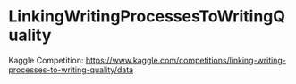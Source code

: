 # LinkingWritingProcessesToWritingQuality

Kaggle Competition: https://www.kaggle.com/competitions/linking-writing-processes-to-writing-quality/data
